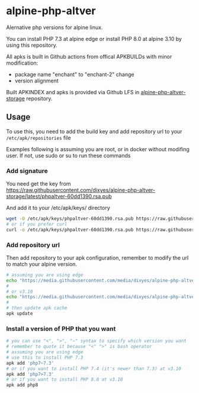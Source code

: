 # alpine-php-altver

Alernative php versions for alpine linux.

You can install PHP 7.3 at alpine edge or install PHP 8.0 at alpine 3.10 by using this repository.

All apks is built in Github actions from offical APKBUILDs with minor modification:

- package name "enchant" to "enchant-2" change
- version alignment

<!-- remember to modify this url when forking -->
Built APKINDEX and apks is provided via Github LFS in [alpine-php-altver-storage](https://github.com/dixyes/alpine-php-altver-storage) repository.

## Usage

To use this, you need to add the build key and add repository url to your `/etc/apk/repositories` file

Examples following is assuming you are root, or in docker without modifing user. If not, use sudo or su to run these commands

### Add signature

<!-- remember to modify this url when forking -->
You need get the key from <https://raw.githubusercontent.com/dixyes/alpine-php-altver-storage/latest/phpaltver-60dd1390.rsa.pub>

And add it to your /etc/apk/keys/ directory

<!-- remember to modify this key name and url when forking -->

```bash
wget -O /etc/apk/keys/phpaltver-60dd1390.rsa.pub https://raw.githubusercontent.com/dixyes/alpine-php-altver-storage/latest/phpaltver-60dd1390.rsa.pub
# or if you prefer curl
curl -o /etc/apk/keys/phpaltver-60dd1390.rsa.pub https://raw.githubusercontent.com/dixyes/alpine-php-altver-storage/latest/phpaltver-60dd1390.rsa.pub
```

### Add repository url

Then add repository to your apk configuration, remember to modify the url to match your alpine version.

<!-- remember to modify this url when forking -->

```bash
# assuming you are using edge
echo "https://media.githubusercontent.com/media/dixyes/alpine-php-altver-storage/latest/edge/phpaltver" >> /etc/apk/repositories
#                                                                                       ^ here is your alpine version "edge"
# or v3.10
echo "https://media.githubusercontent.com/media/dixyes/alpine-php-altver-storage/latest/v3.10/phpaltver" >> /etc/apk/repositories
#                                                                                       ^ here is your alpine version "v3.10"
# then update apk cache
apk update
```

### Install a version of PHP that you want

```bash
# you can use "<", ">", "~" syntax to specify which version you want
# remember to quote it because "<" ">" is bash operator
# assuming you are using edge
# use this to install PHP 7.3
apk add 'php7~7.3'
# or if you want to install PHP 7.4 (it's newer than 7.3) at v3.10
apk add 'php7>7.3'
# or if you want to install PHP 8.0 at v3.10
apk add php8
```
